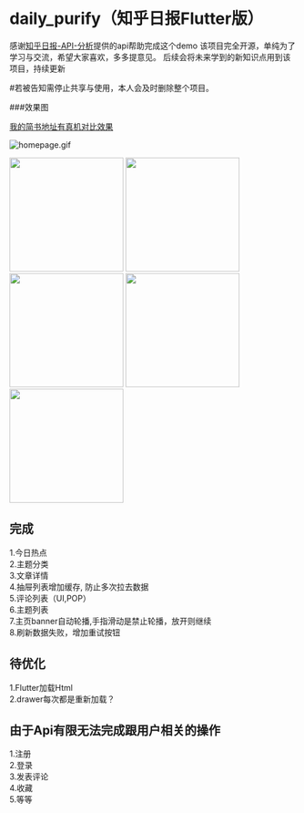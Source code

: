 
# daily_purify（知乎日报Flutter版）

感谢[知乎日报-API-分析](https://github.com/izzyleung/ZhihuDailyPurify/wiki/%E7%9F%A5%E4%B9%8E%E6%97%A5%E6%8A%A5-API-%E5%88%86%E6%9E%90)提供的api帮助完成这个demo
该项目完全开源，单纯为了学习与交流，希望大家喜欢，多多提意见。
后续会将未来学到的新知识点用到该项目，持续更新

#若被告知需停止共享与使用，本人会及时删除整个项目。
  


###效果图  

[我的简书地址有真机对比效果](https://www.jianshu.com/p/ee1539dc4e10)

![homepage.gif](https://upload-images.jianshu.io/upload_images/2751425-4542d2bb163c169e.gif?imageMogr2/auto-orient/strip)


<img src="https://github.com/zhujian1989/ZhihuDailyPurifyByFlutter/blob/master/screenshot/1.jpeg" width="200"> <img src="https://github.com/zhujian1989/ZhihuDailyPurifyByFlutter/blob/master/screenshot/2.jpeg" width="200"> <img src="https://github.com/zhujian1989/ZhihuDailyPurifyByFlutter/blob/master/screenshot/3.jpeg" width="200"> <img src="https://github.com/zhujian1989/ZhihuDailyPurifyByFlutter/blob/master/screenshot/4.jpeg" width="200"><img src="https://github.com/zhujian1989/ZhihuDailyPurifyByFlutter/blob/master/screenshot/5.jpeg" width="200">  

## 完成
1.今日热点  
2.主题分类  
3.文章详情  
4.抽屉列表增加缓存, 防止多次拉去数据  
5.评论列表（UI,POP）  
6.主题列表  
7.主页banner自动轮播,手指滑动是禁止轮播，放开则继续  
8.刷新数据失败，增加重试按钮  


## 待优化
1.Flutter加载Html  
2.drawer每次都是重新加载？

## 由于Api有限无法完成跟用户相关的操作
1.注册   
2.登录  
3.发表评论  
4.收藏  
5.等等    




